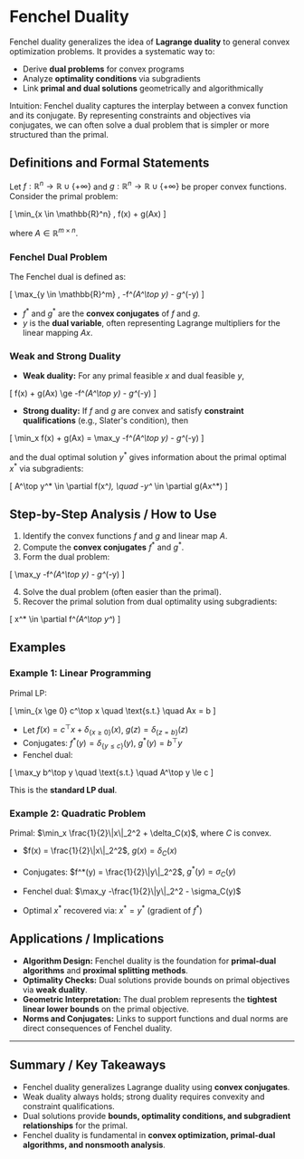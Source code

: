 # Fenchel Duality

Fenchel duality generalizes the idea of **Lagrange duality** to general convex optimization problems. It provides a systematic way to:

- Derive **dual problems** for convex programs  
- Analyze **optimality conditions** via subgradients  
- Link **primal and dual solutions** geometrically and algorithmically  

Intuition: Fenchel duality captures the interplay between a convex function and its conjugate. By representing constraints and objectives via conjugates, we can often solve a dual problem that is simpler or more structured than the primal.

 
## Definitions and Formal Statements

Let $f: \mathbb{R}^n \to \mathbb{R} \cup \{+\infty\}$ and $g: \mathbb{R}^n \to \mathbb{R} \cup \{+\infty\}$ be proper convex functions. Consider the primal problem:

\[
\min_{x \in \mathbb{R}^n} \, f(x) + g(Ax)
\]

where $A \in \mathbb{R}^{m \times n}$.

### Fenchel Dual Problem

The Fenchel dual is defined as:

\[
\max_{y \in \mathbb{R}^m} \, -f^*(A^\top y) - g^*(-y)
\]

- $f^*$ and $g^*$ are the **convex conjugates** of $f$ and $g$.  
- $y$ is the **dual variable**, often representing Lagrange multipliers for the linear mapping $Ax$.

### Weak and Strong Duality

- **Weak duality:** For any primal feasible $x$ and dual feasible $y$,

\[
f(x) + g(Ax) \ge -f^*(A^\top y) - g^*(-y)
\]

- **Strong duality:** If $f$ and $g$ are convex and satisfy **constraint qualifications** (e.g., Slater's condition), then

\[
\min_x f(x) + g(Ax) = \max_y -f^*(A^\top y) - g^*(-y)
\]

and the dual optimal solution $y^*$ gives information about the primal optimal $x^*$ via subgradients:

\[
A^\top y^* \in \partial f(x^*), \quad -y^* \in \partial g(Ax^*)
\]

 
## Step-by-Step Analysis / How to Use

1. Identify the convex functions $f$ and $g$ and linear map $A$.  
2. Compute the **convex conjugates** $f^*$ and $g^*$.  
3. Form the dual problem:

\[
\max_y -f^*(A^\top y) - g^*(-y)
\]

4. Solve the dual problem (often easier than the primal).  
5. Recover the primal solution from dual optimality using subgradients:

\[
x^* \in \partial f^*(A^\top y^*)
\]


## Examples

### Example 1: Linear Programming

Primal LP:

\[
\min_{x \ge 0} c^\top x \quad \text{s.t.} \quad Ax = b
\]

- Let $f(x) = c^\top x + \delta_{\{x \ge 0\}}(x)$, $g(z) = \delta_{\{z = b\}}(z)$  
- Conjugates: $f^*(y) = \delta_{\{y \le c\}}(y)$, $g^*(y) = b^\top y$  
- Fenchel dual:

\[
\max_y b^\top y \quad \text{s.t.} \quad A^\top y \le c
\]

This is the **standard LP dual**.

 
### Example 2: Quadratic Problem

Primal: $\min_x \frac{1}{2}\|x\|_2^2 + \delta_C(x)$, where $C$ is convex.  

- $f(x) = \frac{1}{2}\|x\|_2^2$, $g(x) = \delta_C(x)$  
- Conjugates: $f^*(y) = \frac{1}{2}\|y\|_2^2$, $g^*(y) = \sigma_C(y)$  
- Fenchel dual: $\max_y -\frac{1}{2}\|y\|_2^2 - \sigma_C(y)$  

- Optimal $x^*$ recovered via: $x^* = y^*$ (gradient of $f^*$)

 
## Applications / Implications

- **Algorithm Design:** Fenchel duality is the foundation for **primal-dual algorithms** and **proximal splitting methods**.  
- **Optimality Checks:** Dual solutions provide bounds on primal objectives via **weak duality**.  
- **Geometric Interpretation:** The dual problem represents the **tightest linear lower bounds** on the primal objective.  
- **Norms and Conjugates:** Links to support functions and dual norms are direct consequences of Fenchel duality.

---

## Summary / Key Takeaways

- Fenchel duality generalizes Lagrange duality using **convex conjugates**.  
- Weak duality always holds; strong duality requires convexity and constraint qualifications.  
- Dual solutions provide **bounds, optimality conditions, and subgradient relationships** for the primal.  
- Fenchel duality is fundamental in **convex optimization, primal-dual algorithms, and nonsmooth analysis**.
